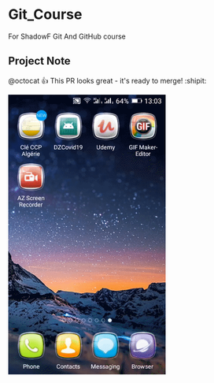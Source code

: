 # Git_Course 

For ShadowF Git And GitHub course

## Project Note

@octocat :+1: This PR looks great - it's ready to merge! :shipit:

![Farmers Market Finder Demo](demo/demo.gif)
